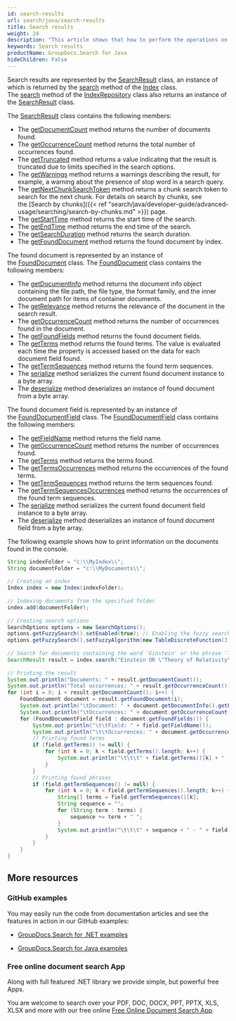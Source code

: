 ```yaml
---
id: search-results
url: search/java/search-results
title: Search results
weight: 24
description: "This article shows that how to perform the operations on search results."
keywords: Search results
productName: GroupDocs.Search for Java
hideChildren: False
---
```

Search results are represented by the [SearchResult](https://reference.groupdocs.com/search/java/com.groupdocs.search.results/SearchResult) class, an instance of which is returned by the [search](https://reference.groupdocs.com/search/java/com.groupdocs.search/Index#search(java.lang.String)) method of the [Index](https://reference.groupdocs.com/search/java/com.groupdocs.search/Index) class. The [search](https://reference.groupdocs.com/search/java/com.groupdocs.search/IndexRepository#search(java.lang.String)) method of the [IndexRepository](https://reference.groupdocs.com/search/java/com.groupdocs.search/IndexRepository) class also returns an instance of the [SearchResult](https://reference.groupdocs.com/search/java/com.groupdocs.search.results/SearchResult) class.

The [SearchResult](https://reference.groupdocs.com/search/java/com.groupdocs.search.results/SearchResult) class contains the following members:

*   The [getDocumentCount](https://reference.groupdocs.com/search/java/com.groupdocs.search.results/SearchResult#getDocumentCount()) method returns the number of documents found.
*   The [getOccurrenceCount](https://reference.groupdocs.com/search/java/com.groupdocs.search.results/SearchResult#getOccurrenceCount()) method returns the total number of occurrences found.
*   The [getTruncated](https://reference.groupdocs.com/search/java/com.groupdocs.search.results/SearchResult#getTruncated()) method returns a value indicating that the result is truncated due to limits specified in the search options.
*   The [getWarnings](https://reference.groupdocs.com/search/java/com.groupdocs.search.results/SearchResult#getWarnings()) method returns a warnings describing the result, for example, a warning about the presence of stop word in a search query.
*   The [getNextChunkSearchToken](https://reference.groupdocs.com/search/java/com.groupdocs.search.results/SearchResult#getNextChunkSearchToken()) method returns a chunk search token to search for the next chunk. For details on search by chunks, see the [Search by chunks]({{< ref "search/java/developer-guide/advanced-usage/searching/search-by-chunks.md" >}}) page.
*   The [getStartTime](https://reference.groupdocs.com/search/java/com.groupdocs.search.results/SearchResult#getStartTime()) method returns the start time of the search.
*   The [getEndTime](https://reference.groupdocs.com/search/java/com.groupdocs.search.results/SearchResult#getEndTime()) method returns the end time of the search.
*   The [getSearchDuration](https://reference.groupdocs.com/search/java/com.groupdocs.search.results/SearchResult#getSearchDuration()) method returns the search duration.
*   The [getFoundDocument](https://reference.groupdocs.com/search/java/com.groupdocs.search.results/SearchResult#getFoundDocument(int)) method returns the found document by index.

The found document is represented by an instance of the [FoundDocument](https://reference.groupdocs.com/search/java/com.groupdocs.search.results/FoundDocument) class. The [FoundDocument](https://reference.groupdocs.com/search/java/com.groupdocs.search.results/FoundDocument) class contains the following members:

*   The [getDocumentInfo](https://reference.groupdocs.com/search/java/com.groupdocs.search.results/FoundDocument#getDocumentInfo()) method returns the document info object containing the file path, the file type, the format family, and the inner document path for items of container documents.
*   The [getRelevance](https://reference.groupdocs.com/search/java/com.groupdocs.search.results/FoundDocument#getRelevance()) method returns the relevance of the document in the search result.
*   The [getOccurrenceCount](https://reference.groupdocs.com/search/java/com.groupdocs.search.results/FoundDocument#getOccurrenceCount()) method returns the number of occurrences found in the document.
*   The [getFoundFields](https://reference.groupdocs.com/search/java/com.groupdocs.search.results/FoundDocument#getFoundFields()) method returns the found document fields.
*   The [getTerms](https://reference.groupdocs.com/search/java/com.groupdocs.search.results/FoundDocument#getTerms()) method returns the found terms. The value is evaluated each time the property is accessed based on the data for each document field found.
*   The [getTermSequences](https://reference.groupdocs.com/search/java/com.groupdocs.search.results/FoundDocument#getTermSequences()) method returns the found term sequences.
*   The [serialize](https://reference.groupdocs.com/search/java/com.groupdocs.search.results/FoundDocument#serialize()) method serializes the current found document instance to a byte array.
*   The [deserialize](https://reference.groupdocs.com/search/java/com.groupdocs.search.results/FoundDocument#deserialize(byte[])) method deserializes an instance of found document from a byte array.

The found document field is represented by an instance of the [FoundDocumentField](https://reference.groupdocs.com/search/java/com.groupdocs.search.results/FoundDocumentField) class. The [FoundDocumentField](https://reference.groupdocs.com/search/java/com.groupdocs.search.results/FoundDocumentField) class contains the following members:

*   The [getFieldName](https://reference.groupdocs.com/search/java/com.groupdocs.search.results/FoundDocumentField#getFieldName()) method returns the field name.
*   The [getOccurrenceCount](https://reference.groupdocs.com/search/java/com.groupdocs.search.results/FoundDocumentField#getOccurrenceCount()) method returns the number of occurrences found.
*   The [getTerms](https://reference.groupdocs.com/search/java/com.groupdocs.search.results/FoundDocumentField#getTerms()) method returns the terms found.
*   The [getTermsOccurrences](https://reference.groupdocs.com/search/java/com.groupdocs.search.results/FoundDocumentField#getTermsOccurrences()) method returns the occurrences of the found terms.
*   The [getTermSequences](https://reference.groupdocs.com/search/java/com.groupdocs.search.results/FoundDocumentField#getTermSequences()) method returns the term sequences found.
*   The [getTermSequencesOccurrences](https://reference.groupdocs.com/search/java/com.groupdocs.search.results/FoundDocumentField#getTermSequencesOccurrences()) method returns the occurrences of the found term sequences.
*   The [serialize](https://reference.groupdocs.com/search/java/com.groupdocs.search.results/FoundDocumentField#serialize()) method serializes the current found document field instance to a byte array.
*   The [deserialize](https://reference.groupdocs.com/search/java/com.groupdocs.search.results/FoundDocumentField#deserialize(byte[])) method deserializes an instance of found document field from a byte array.

The following example shows how to print information on the documents found in the console.



```java
String indexFolder = "c:\\MyIndex\\";
String documentFolder = "c:\\MyDocuments\\";
 
// Creating an index
Index index = new Index(indexFolder);
 
// Indexing documents from the specified folder
index.add(documentFolder);
 
// Creating search options
SearchOptions options = new SearchOptions();
options.getFuzzySearch().setEnabled(true); // Enabling the fuzzy search
options.getFuzzySearch().setFuzzyAlgorithm(new TableDiscreteFunction(3)); // Setting the maximum number of differences to 3
 
// Search for documents containing the word 'Einstein' or the phrase 'Theory of Relativity'
SearchResult result = index.search("Einstein OR \"Theory of Relativity\"", options);
 
// Printing the result
System.out.println("Documents: " + result.getDocumentCount());
System.out.println("Total occurrences: " + result.getOccurrenceCount());
for (int i = 0; i < result.getDocumentCount(); i++) {
    FoundDocument document = result.getFoundDocument(i);
    System.out.println("\tDocument: " + document.getDocumentInfo().getFilePath());
    System.out.println("\tOccurrences: " + document.getOccurrenceCount());
    for (FoundDocumentField field : document.getFoundFields()) {
        System.out.println("\t\tField: " + field.getFieldName());
        System.out.println("\t\tOccurrences: " + document.getOccurrenceCount());
        // Printing found terms
        if (field.getTerms() != null) {
            for (int k = 0; k < field.getTerms().length; k++) {
                System.out.println("\t\t\t" + field.getTerms()[k] + " - " + field.getTermsOccurrences()[k]);
            }
        }
        // Printing found phrases
        if (field.getTermSequences() != null) {
            for (int k = 0; k < field.getTermSequences().length; k++) {
                String[] terms = field.getTermSequences()[k];
                String sequence = "";
                for (String term : terms) {
                    sequence += term + " ";
                }
                System.out.println("\t\t\t" + sequence + " - " + field.getTermSequencesOccurrences()[k]);
            }
        }
    }
}
```

## More resources

### GitHub examples

You may easily run the code from documentation articles and see the features in action in our GitHub examples:

*   [GroupDocs.Search for .NET examples](https://github.com/groupdocs-search/GroupDocs.Search-for-.NET)
    
*   [GroupDocs.Search for Java examples](https://github.com/groupdocs-search/GroupDocs.Search-for-Java)
    

### Free online document search App

Along with full featured .NET library we provide simple, but powerful free Apps.

You are welcome to search over your PDF, DOC, DOCX, PPT, PPTX, XLS, XLSX and more with our free online [Free Online Document Search App](https://products.groupdocs.app/search).
